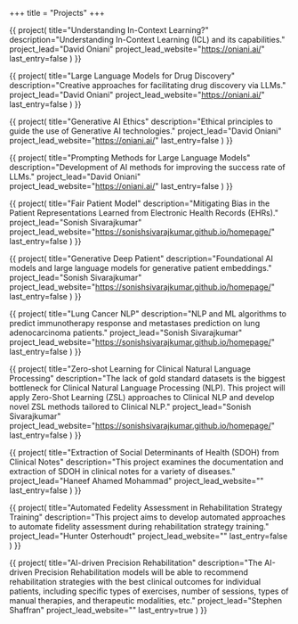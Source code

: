 +++
title = "Projects"
+++

{{ project(
       title="Understanding In-Context Learning?"
       description="Understanding In-Context Learning (ICL) and its capabilities."
       project_lead="David Oniani"
       project_lead_website="https://oniani.ai/"
       last_entry=false
) }}

{{ project(
       title="Large Language Models for Drug Discovery"
       description="Creative approaches for facilitating drug discovery via LLMs."
       project_lead="David Oniani"
       project_lead_website="https://oniani.ai/"
       last_entry=false
) }}

{{ project(
       title="Generative AI Ethics"
       description="Ethical principles to guide the use of Generative AI technologies."
       project_lead="David Oniani"
       project_lead_website="https://oniani.ai/"
       last_entry=false
) }}

{{ project(
       title="Prompting Methods for Large Language Models"
       description="Development of AI methods for improving the success rate of LLMs."
       project_lead="David Oniani"
       project_lead_website="https://oniani.ai/"
       last_entry=false
) }}

{{ project(
       title="Fair Patient Model"
       description="Mitigating Bias in the Patient Representations Learned from Electronic Health Records (EHRs)."
       project_lead="Sonish Sivarajkumar"
       project_lead_website="https://sonishsivarajkumar.github.io/homepage/"
       last_entry=false
) }}

{{ project(
       title="Generative Deep Patient"
       description="Foundational  AI models and large language models for generative patient embeddings."
       project_lead="Sonish Sivarajkumar"
       project_lead_website="https://sonishsivarajkumar.github.io/homepage/"
       last_entry=false
) }}

{{ project(
       title="Lung Cancer NLP"
       description="NLP and ML algorithms to predict immunotherapy response and metastases prediction on lung adenocarcinoma patients."
       project_lead="Sonish Sivarajkumar"
       project_lead_website="https://sonishsivarajkumar.github.io/homepage/"
       last_entry=false
) }}

{{ project(
       title="Zero-shot Learning for Clinical Natural Language Processing"
       description="The lack of gold standard datasets is the biggest bottleneck for Clinical Natural Language Processing (NLP). This project will apply Zero-Shot Learning (ZSL) approaches to Clinical NLP and develop novel ZSL methods tailored to Clinical NLP."
       project_lead="Sonish Sivarajkumar"
       project_lead_website="https://sonishsivarajkumar.github.io/homepage/"
       last_entry=false
) }}

{{ project(
       title="Extraction of Social Determinants of Health (SDOH) from Clinical Notes"
       description="This project examines the documentation and extraction of SDOH in clinical notes for a variety of diseases."
       project_lead="Haneef Ahamed Mohammad"
       project_lead_website=""
       last_entry=false
) }}

{{ project(
       title="Automated Fedelity Assessment in Rehabilitation Strategy Training"
       description="This project aims to develop automated approaches to automate fidelity assessment during rehabilitation strategy training."
       project_lead="Hunter Osterhoudt"
       project_lead_website=""
       last_entry=false
) }}

{{ project(
       title="AI-driven Precision Rehabilitation"
       description="The AI-driven Precision Rehabilitation models will be able to recommend rehabilitation strategies with the best clinical outcomes for individual patients, including specific types of exercises, number of sessions, types of manual therapies, and therapeutic modalities, etc."
       project_lead="Stephen Shaffran"
       project_lead_website=""
       last_entry=true
) }}

